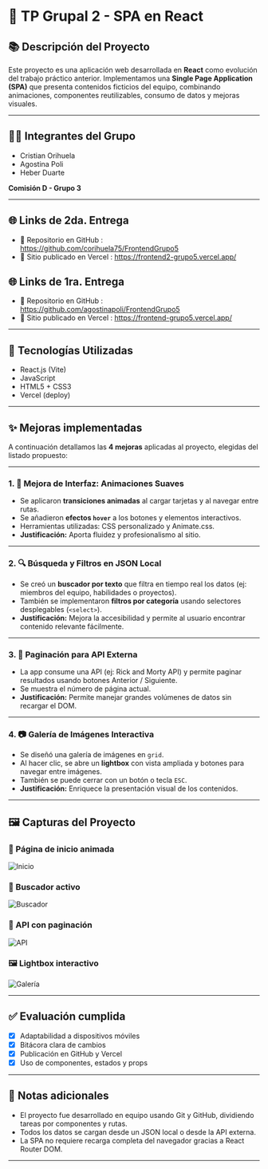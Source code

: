 # 🚀 TP Grupal 2 - SPA en React

## 📚 Descripción del Proyecto

Este proyecto es una aplicación web desarrollada en **React** como evolución del trabajo práctico anterior. Implementamos una **Single Page Application (SPA)** que presenta contenidos ficticios del equipo, combinando animaciones, componentes reutilizables, consumo de datos y mejoras visuales.

---

## 👨‍💻 Integrantes del Grupo

- Cristian Orihuela  
- Agostina Poli  
- Heber Duarte

**Comisión D - Grupo 3**

---

## 🌐 Links de 2da. Entrega

- 📁 Repositorio en GitHub : https://github.com/corihuela75/FrontendGrupo5
- 🚀 Sitio publicado en Vercel : https://frontend2-grupo5.vercel.app/

## 🌐 Links de 1ra. Entrega

- 📁 Repositorio en GitHub : https://github.com/agostinapoli/FrontendGrupo5
- 🚀 Sitio publicado en Vercel : https://frontend-grupo5.vercel.app/

---

## 🔧 Tecnologías Utilizadas

- React.js (Vite)
- JavaScript
- HTML5 + CSS3
- Vercel (deploy)

---

## ✨ Mejoras implementadas

A continuación detallamos las **4 mejoras** aplicadas al proyecto, elegidas del listado propuesto:

---

### 1. 🎨 Mejora de Interfaz: Animaciones Suaves

- Se aplicaron **transiciones animadas** al cargar tarjetas y al navegar entre rutas.
- Se añadieron **efectos `hover`** a los botones y elementos interactivos.
- Herramientas utilizadas: CSS personalizado y Animate.css.
- **Justificación:** Aporta fluidez y profesionalismo al sitio.

---

### 2. 🔍 Búsqueda y Filtros en JSON Local

- Se creó un **buscador por texto** que filtra en tiempo real los datos (ej: miembros del equipo, habilidades o proyectos).
- También se implementaron **filtros por categoría** usando selectores desplegables (`<select>`).
- **Justificación:** Mejora la accesibilidad y permite al usuario encontrar contenido relevante fácilmente.

---

### 3. 📄 Paginación para API Externa

- La app consume una API (ej: Rick and Morty API) y permite paginar resultados usando botones Anterior / Siguiente.
- Se muestra el número de página actual.
- **Justificación:** Permite manejar grandes volúmenes de datos sin recargar el DOM.

---

### 4. 📷 Galería de Imágenes Interactiva

- Se diseñó una galería de imágenes en `grid`.
- Al hacer clic, se abre un **lightbox** con vista ampliada y botones para navegar entre imágenes.
- También se puede cerrar con un botón o tecla `ESC`.
- **Justificación:** Enriquece la presentación visual de los contenidos.

---

## 🖼️ Capturas del Proyecto

### 🎥 Página de inicio animada  
![Inicio](./assets/captura-inicio.png)

### 🔎 Buscador activo  
![Buscador](./assets/captura-busqueda.png)

### 📄 API con paginación  
![API](./assets/captura-api.png)

### 🖼️ Lightbox interactivo  
![Galería](./assets/captura-galeria.png)


---

## ✅ Evaluación cumplida

- [x] Adaptabilidad a dispositivos móviles
- [x] Bitácora clara de cambios
- [x] Publicación en GitHub y Vercel
- [x] Uso de componentes, estados y props

---

## 📌 Notas adicionales

- El proyecto fue desarrollado en equipo usando Git y GitHub, dividiendo tareas por componentes y rutas.
- Todos los datos se cargan desde un JSON local o desde la API externa.
- La SPA no requiere recarga completa del navegador gracias a React Router DOM.

---

